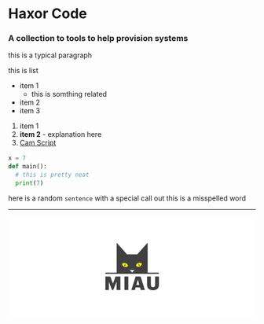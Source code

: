 # Haxor Code
### A collection to tools to help provision systems

this is a typical paragraph

this is list
- item 1 
  - this is somthing related 
- item 2
- item 3

1. item 1
1. **item 2** - explanation here
1. [Cam Script](it-support/cam_access.sh)


```python
x = 7
def main():
  # this is pretty neat
  print(7)
```

here is a random `sentence` with a special call out this is a misspelled word

---

![my cool logo](assets/catlogo.gif)


